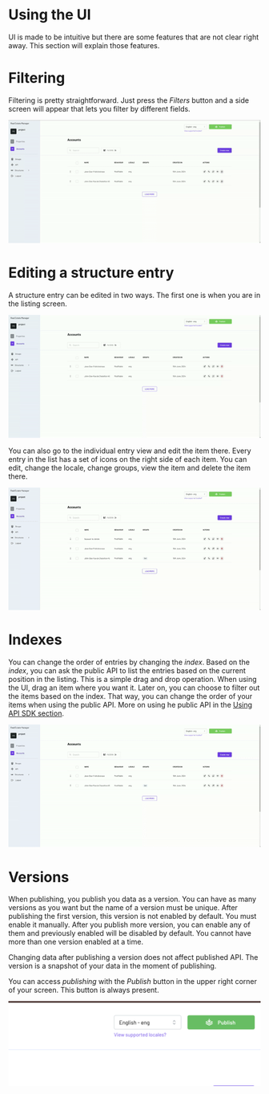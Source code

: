 # Using the UI

UI is made to be intuitive but there are some features that are not clear right away. This section will
explain those features.

# Filtering

Filtering is pretty straightforward. Just press the _Filters_ button and a side screen will appear that lets
you filter by different fields.

![Using filters](_images/using_the_ui_filters.gif 'Using filters')

# Editing a structure entry

A structure entry can be edited in two ways. The first one is when you are in the listing screen.

![Editing an entry](_images/using_the_ui_editing.gif 'Editing an entry')

You can also go to the individual entry view and edit the item there. Every entry in the list has a set of icons
on the right side of each item. You can edit, change the locale, change groups, view the item and delete the item there.

![Using listing](_images/using_the_ui_listing.gif 'Editing listing')

# Indexes

You can change the order of entries by changing the _index_. Based on the _index_, you can ask the public API to list
the entries based on the current position in the listing. This is a simple drag and drop operation. When using the UI,
drag an item where you want it. Later on, you can choose to filter out the items based on the index. That way, you can
change the order of your items when using the public API. More on using he public API in the [Using API SDK section](using-api-sdk).

![Using indexes](_images/using_the_ui_index.gif 'Using indexes')

# Versions

When publishing, you publish you data as a version. You can have as many versions as you want but the name of a version
must be unique. After publishing the first version, this version is not enabled by default. You must enable it manually. After
you publish more version, you can enable any of them and previously enabled will be disabled by default. You cannot have more
than one version enabled at a time.

Changing data after publishing a version does not affect published API. The version is a snapshot of your data in the moment of
publishing.

You can access _publishing_ with the _Publish_ button in the upper right corner of your screen. This button is always present.

![Publish button](_images/tutorial_publish_button.png 'Publish button')
